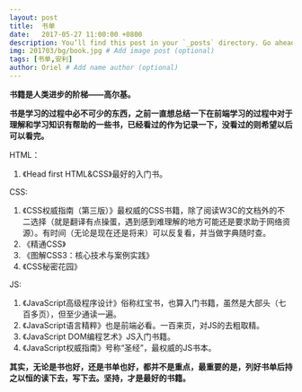```yaml
---
layout: post
title:  书单
date:   2017-05-27 11:00:00 +0800
description: You’ll find this post in your `_posts` directory. Go ahead and edit it and re-build the site to see your changes. # Add post description (optional)
img: 201703/bg/book.jpg # Add image post (optional)
tags: [书单,安利]
author: Oriel # Add name author (optional)
---
```

**书籍是人类进步的阶梯——高尔基。**

**书是学习的过程中必不可少的东西，之前一直想总结一下在前端学习的过程中对于理解和学习知识有帮助的一些书，已经看过的作为记录一下，没看过的则希望以后可以看完。**

HTML：
1.  《Head first HTML&CSS》最好的入门书。

CSS:
1. 《CSS权威指南（第三版）》最权威的CSS书籍，除了阅读W3C的文档外的不二选择（就是翻译有点操蛋，遇到感到难理解的地方可能还是要求助于网络资源）。有时间（无论是现在还是将来）可以反复看，并当做字典随时查。
2. 《精通CSS》
3. 《图解CSS3：核心技术与案例实践》
4. 《CSS秘密花园》

JS:
1. 《JavaScript高级程序设计》俗称红宝书，也算入门书籍，虽然是大部头（七百多页），但至少通读一遍。
2. 《JavaScript语言精粹》也是前端必看。一百来页，对JS的去粗取精。
3. 《JavaScript DOM编程艺术》JS入门书籍。
4. 《JavaScript权威指南》号称“圣经”，最权威的JS书本。

**其实，无论是书也好，还是书单也好，都并不是重点，最重要的是，列好书单后持之以恒的读下去，写下去。坚持，才是最好的书籍。**